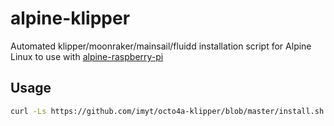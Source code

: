 # alpine-klipper

Automated klipper/moonraker/mainsail/fluidd installation script for Alpine Linux to use with [alpine-raspberry-pi](https://github.com/knoopx/alpine-raspberry-pi)

## Usage

```bash
curl -Ls https://github.com/imyt/octo4a-klipper/blob/master/install.sh | bash -s
```
